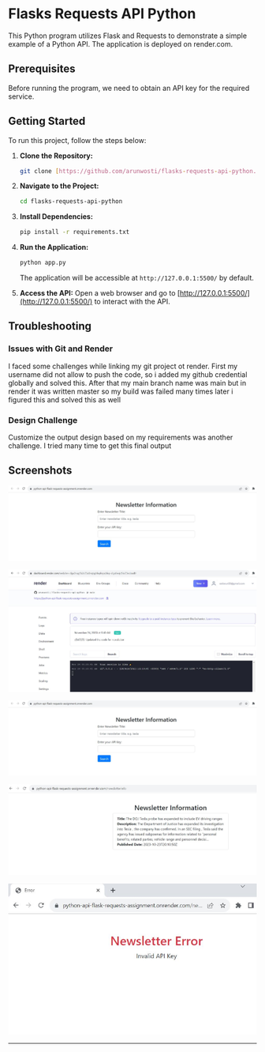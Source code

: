 # Flasks Requests API Python

This Python program utilizes Flask and Requests to demonstrate a simple example of a Python API. The application is deployed on render.com.

## Prerequisites

Before running the program, we need to obtain an API key for the required service. 

## Getting Started

To run this project, follow the steps below:

1. **Clone the Repository:**
   ```bash
   git clone [https://github.com/arunwosti/flasks-requests-api-python.git](https://github.com/arunwosti/flasks-requests-api-python.git)
   ```

2. **Navigate to the Project:**
   ```bash
   cd flasks-requests-api-python
   ```

3. **Install Dependencies:**
   ```bash
   pip install -r requirements.txt
   ```

4. **Run the Application:**
   ```bash
   python app.py
   ```

   The application will be accessible at `http://127.0.0.1:5500/` by default.

5. **Access the API:**
   Open a web browser and go to [http://127.0.0.1:5500/](http://127.0.0.1:5500/) to interact with the API.

## Troubleshooting

### Issues with Git and Render

I faced some challenges while linking my git project ot render. First my username did not allow to push the code, so i added my github credential globally and solved this.
After that my main branch name was main but in render it was written master so my build was failed many times later i figured this and solved this as well

### Design Challenge

Customize the output design based on my requirements was another challenge. I tried many time to get this final output

## Screenshots

![Register API Key](https://github.com/arunwosti/flasks-requests-api-python/blob/master/sc-out1.JPG)

![Live](https://github.com/arunwosti/flasks-requests-api-python/blob/master/sc1-live.JPG)

![Home Page](https://github.com/arunwosti/flasks-requests-api-python/blob/master/sc-out1.JPG)

![Success Info](https://github.com/arunwosti/flasks-requests-api-python/blob/master/sc-out2.JPG)

![Error](https://github.com/arunwosti/flasks-requests-api-python/blob/master/sc-out3.JPG)


---
